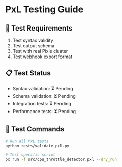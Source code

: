# PxL Testing Guide

## 🧪 Test Requirements
1. Test syntax validity
2. Test output schema
3. Test with real Pixie cluster
4. Test webhook export format

## 📋 Test Status
- Syntax validation: ⏳ Pending
- Schema validation: ⏳ Pending
- Integration tests: ⏳ Pending
- Performance tests: ⏳ Pending

## 🔧 Test Commands
```bash
# Run all PxL tests
python tests/validate_pxl.py

# Test specific script
px run -f src/cpu_throttle_detector.pxl --dry_run
```